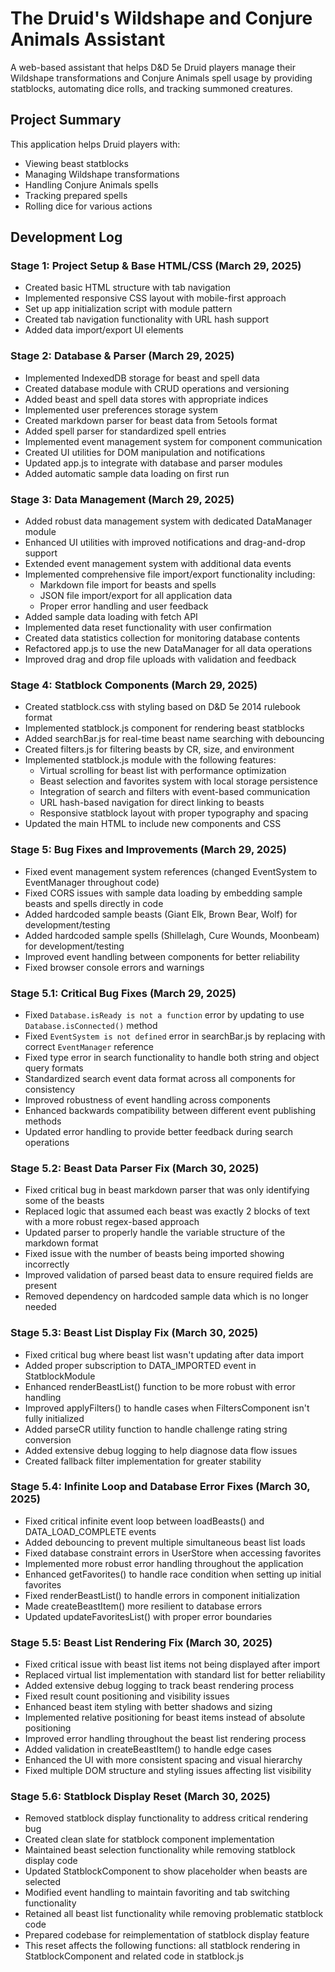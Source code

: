 # The Druid's Wildshape and Conjure Animals Assistant

A web-based assistant that helps D&D 5e Druid players manage their Wildshape transformations and Conjure Animals spell usage by providing statblocks, automating dice rolls, and tracking summoned creatures.

## Project Summary

This application helps Druid players with:
- Viewing beast statblocks
- Managing Wildshape transformations
- Handling Conjure Animals spells
- Tracking prepared spells
- Rolling dice for various actions

## Development Log

### Stage 1: Project Setup & Base HTML/CSS (March 29, 2025)
- Created basic HTML structure with tab navigation
- Implemented responsive CSS layout with mobile-first approach
- Set up app initialization script with module pattern
- Created tab navigation functionality with URL hash support
- Added data import/export UI elements

### Stage 2: Database & Parser (March 29, 2025)
- Implemented IndexedDB storage for beast and spell data
- Created database module with CRUD operations and versioning
- Added beast and spell data stores with appropriate indices
- Implemented user preferences storage system
- Created markdown parser for beast data from 5etools format
- Added spell parser for standardized spell entries
- Implemented event management system for component communication
- Created UI utilities for DOM manipulation and notifications
- Updated app.js to integrate with database and parser modules
- Added automatic sample data loading on first run

### Stage 3: Data Management (March 29, 2025)
- Added robust data management system with dedicated DataManager module
- Enhanced UI utilities with improved notifications and drag-and-drop support
- Extended event management system with additional data events
- Implemented comprehensive file import/export functionality including:
  - Markdown file import for beasts and spells
  - JSON file import/export for all application data
  - Proper error handling and user feedback
- Added sample data loading with fetch API
- Implemented data reset functionality with user confirmation
- Created data statistics collection for monitoring database contents
- Refactored app.js to use the new DataManager for all data operations
- Improved drag and drop file uploads with validation and feedback

### Stage 4: Statblock Components (March 29, 2025)
- Created statblock.css with styling based on D&D 5e 2014 rulebook format
- Implemented statblock.js component for rendering beast statblocks
- Added searchBar.js for real-time beast name searching with debouncing
- Created filters.js for filtering beasts by CR, size, and environment
- Implemented statblock.js module with the following features:
  - Virtual scrolling for beast list with performance optimization
  - Beast selection and favorites system with local storage persistence
  - Integration of search and filters with event-based communication
  - URL hash-based navigation for direct linking to beasts
  - Responsive statblock layout with proper typography and spacing
- Updated the main HTML to include new components and CSS

### Stage 5: Bug Fixes and Improvements (March 29, 2025)
- Fixed event management system references (changed EventSystem to EventManager throughout code)
- Fixed CORS issues with sample data loading by embedding sample beasts and spells directly in code
- Added hardcoded sample beasts (Giant Elk, Brown Bear, Wolf) for development/testing
- Added hardcoded sample spells (Shillelagh, Cure Wounds, Moonbeam) for development/testing
- Improved event handling between components for better reliability
- Fixed browser console errors and warnings

### Stage 5.1: Critical Bug Fixes (March 29, 2025)
- Fixed `Database.isReady is not a function` error by updating to use `Database.isConnected()` method
- Fixed `EventSystem is not defined` error in searchBar.js by replacing with correct `EventManager` reference
- Fixed type error in search functionality to handle both string and object query formats
- Standardized search event data format across all components for consistency
- Improved robustness of event handling across components
- Enhanced backwards compatibility between different event publishing methods
- Updated error handling to provide better feedback during search operations

### Stage 5.2: Beast Data Parser Fix (March 30, 2025)
- Fixed critical bug in beast markdown parser that was only identifying some of the beasts
- Replaced logic that assumed each beast was exactly 2 blocks of text with a more robust regex-based approach
- Updated parser to properly handle the variable structure of the markdown format
- Fixed issue with the number of beasts being imported showing incorrectly
- Improved validation of parsed beast data to ensure required fields are present
- Removed dependency on hardcoded sample data which is no longer needed

### Stage 5.3: Beast List Display Fix (March 30, 2025)
- Fixed critical bug where beast list wasn't updating after data import
- Added proper subscription to DATA_IMPORTED event in StatblockModule
- Enhanced renderBeastList() function to be more robust with error handling
- Improved applyFilters() to handle cases when FiltersComponent isn't fully initialized
- Added parseCR utility function to handle challenge rating string conversion
- Added extensive debug logging to help diagnose data flow issues
- Created fallback filter implementation for greater stability

### Stage 5.4: Infinite Loop and Database Error Fixes (March 30, 2025)
- Fixed critical infinite event loop between loadBeasts() and DATA_LOAD_COMPLETE events
- Added debouncing to prevent multiple simultaneous beast list loads
- Fixed database constraint errors in UserStore when accessing favorites
- Implemented more robust error handling throughout the application
- Enhanced getFavorites() to handle race condition when setting up initial favorites
- Fixed renderBeastList() to handle errors in component initialization
- Made createBeastItem() more resilient to database errors
- Updated updateFavoritesList() with proper error boundaries

### Stage 5.5: Beast List Rendering Fix (March 30, 2025)
- Fixed critical issue with beast list items not being displayed after import
- Replaced virtual list implementation with standard list for better reliability
- Added extensive debug logging to track beast rendering process
- Fixed result count positioning and visibility issues
- Enhanced beast item styling with better shadows and sizing
- Implemented relative positioning for beast items instead of absolute positioning
- Improved error handling throughout the beast list rendering process
- Added validation in createBeastItem() to handle edge cases
- Enhanced the UI with more consistent spacing and visual hierarchy
- Fixed multiple DOM structure and styling issues affecting list visibility

### Stage 5.6: Statblock Display Reset (March 30, 2025)
- Removed statblock display functionality to address critical rendering bug
- Created clean slate for statblock component implementation
- Maintained beast selection functionality while removing statblock display code
- Updated StatblockComponent to show placeholder when beasts are selected
- Modified event handling to maintain favoriting and tab switching functionality
- Retained all beast list functionality while removing problematic statblock code
- Prepared codebase for reimplementation of statblock display feature
- This reset affects the following functions: all statblock rendering in StatblockComponent and related code in statblock.js
